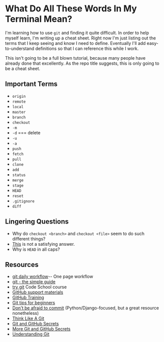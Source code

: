 # What Do All These Words In My Terminal Mean? #

I'm learning how to use `git` and finding it quite difficult. In order to help myself
learn, I'm writing up a cheat sheet. Right now I'm just listing out the 
terms that I keep seeing and know I need to define. Eventually I'll add
easy-to-understand definitions so that I can reference this while I work.

This isn't going to be a full blown tutorial, because many people have already done 
that excellently. As the repo title suggests, this is only going to be a cheat sheet.

## Important Terms ##

- `origin`
- `remote`
- `local`
- `master`
- `branch`
- `checkout`
- `-m`
- `-d` === delete
- `-u`
- `-a`
- `push`
- `fetch`
- `pull`
- `clone`
- `add`
- `status`
- `merge`
- `stage`
- `HEAD`
- `reset`
- `.gitignore`
- `diff`

## Lingering Questions ##

- Why do `checkout <branch>` and `checkout <file>` seem to do such different things?
 - [This](http://stevelosh.com/blog/2013/04/git-koans/#one-thing-well) is not a satisfying answer.
- Why is `HEAD` in all caps?

## Resources ##

- [git daily workflow](https://www.sonassi.com/wp-content/uploads/2012/07/simple_git_daily_workflow.pdf)-- One page workflow
- [git - the simple guide](http://rogerdudler.github.io/git-guide/)
- [try git](http://try.github.io/) Code School course
- [GitHub support materials](https://help.github.com/)
- [GitHub Training](http://training.github.com/web/git-foundations/)
- [Git tips for beginners](http://markjberger.com/blog/git-tips-for-beginners-interested-in-open-source)
- [Don't be afraid to commit](http://dont-be-afraid-to-commit.readthedocs.org/en/latest/) (Python/Django-focused, but a great resource nonetheless)
- [Think Like A Git](http://think-like-a-git.net)
- [Git and GitHub Secrets](http://zachholman.com/talk/git-github-secrets/)
- [More Git and GitHub Secrets](http://zachholman.com/talk/more-git-and-github-secrets/)
- [Understanding Git](http://www.sbf5.com/~cduan/technical/git/)
